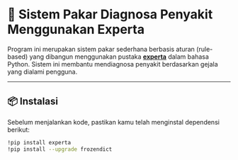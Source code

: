 # 🧠 Sistem Pakar Diagnosa Penyakit Menggunakan Experta

Program ini merupakan sistem pakar sederhana berbasis aturan (rule-based) yang dibangun menggunakan pustaka **[experta](https://github.com/noxdafox/experta)** dalam bahasa Python. Sistem ini membantu mendiagnosa penyakit berdasarkan gejala yang dialami pengguna.

---

## 📦 Instalasi

Sebelum menjalankan kode, pastikan kamu telah menginstal dependensi berikut:

```bash
!pip install experta
!pip install --upgrade frozendict
